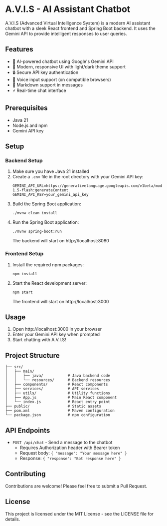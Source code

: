 # A.V.I.S - AI Assistant Chatbot

A.V.I.S (Advanced Virtual Intelligence System) is a modern AI assistant chatbot with a sleek React frontend and Spring Boot backend. It uses the Gemini API to provide intelligent responses to user queries.

## Features

- 🤖 AI-powered chatbot using Google's Gemini API
- 🎨 Modern, responsive UI with light/dark theme support
- 🔒 Secure API key authentication
- 🎤 Voice input support (on compatible browsers)
- 💬 Markdown support in messages
- ⚡ Real-time chat interface

## Prerequisites

- Java 21
- Node.js and npm
- Gemini API key

## Setup

### Backend Setup

1. Make sure you have Java 21 installed
2. Create a `.env` file in the root directory with your Gemini API key:
   ```
   GEMINI_API_URL=https://generativelanguage.googleapis.com/v1beta/models/gemini-1.5-flash:generateContent
   GEMINI_API_KEY=your_gemini_api_key
   ```
3. Build the Spring Boot application:
   ```
   ./mvnw clean install
   ```
4. Run the Spring Boot application:
   ```
   ./mvnw spring-boot:run
   ```
   The backend will start on http://localhost:8080

### Frontend Setup

1. Install the required npm packages:
   ```
   npm install
   ```
2. Start the React development server:
   ```
   npm start
   ```
   The frontend will start on http://localhost:3000

## Usage

1. Open http://localhost:3000 in your browser
2. Enter your Gemini API key when prompted
3. Start chatting with A.V.I.S!

## Project Structure

```
├── src/
│   ├── main/
│   │   ├── java/           # Java backend code
│   │   └── resources/      # Backend resources
│   ├── components/         # React components
│   ├── services/           # API services
│   ├── utils/              # Utility functions
│   ├── App.js              # Main React component
│   └── index.js            # React entry point
├── public/                 # Static assets
├── pom.xml                 # Maven configuration
└── package.json            # npm configuration
```

## API Endpoints

- `POST /api/chat` - Send a message to the chatbot
  - Requires Authorization header with Bearer token
  - Request body: `{ "message": "Your message here" }`
  - Response: `{ "response": "Bot response here" }`

## Contributing

Contributions are welcome! Please feel free to submit a Pull Request.

## License

This project is licensed under the MIT License - see the LICENSE file for details.
